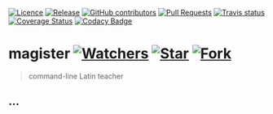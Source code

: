 [![Licence](https://img.shields.io/github/license/JaroslawWiosna/magister.svg)](https://github.com/JaroslawWiosna/magister/blob/master/LICENSE)
[![Release](https://img.shields.io/github/release/JaroslawWiosna/magister.svg?maxAge=3600)](https://github.com/JaroslawWiosna/magister/releases)
[![GitHub contributors](https://img.shields.io/github/contributors/JaroslawWiosna/magister.svg)](https://github.com/JaroslawWiosna/magister/graphs/contributors)
[![Pull Requests](https://img.shields.io/github/issues-pr/JaroslawWiosna/magister.svg)](https://github.com/JaroslawWiosna/magister/pulls)
[![Travis status](https://travis-ci.org/JaroslawWiosna/magister.svg?branch=master)](https://travis-ci.org/JaroslawWiosna/magister)
[![Coverage Status](http://coveralls.io/repos/github/JaroslawWiosna/magister/badge.svg?branch=master&service=github)](https://coveralls.io/github/JaroslawWiosna/magister?branch=master)
[![Codacy Badge](https://api.codacy.com/project/badge/Grade/87e8309d8cb443fca57283318816c36e)](https://www.codacy.com/manual/JaroslawWiosna_2/magister?utm_source=github.com&amp;utm_medium=referral&amp;utm_content=JaroslawWiosna/magister&amp;utm_campaign=Badge_Grade)

# magister [![Watchers](https://img.shields.io/github/watchers/JaroslawWiosna/magister.svg?style=social&label=Watch)](https://github.com/JaroslawWiosna/magister/watchers) [![Star](https://img.shields.io/github/stars/JaroslawWiosna/magister.svg?style=social&label=Stars)](https://github.com/JaroslawWiosna/magister/stargazers) [![Fork](https://img.shields.io/github/forks/JaroslawWiosna/magister.svg?style=social&label=Fork)](https://github.com/JaroslawWiosna/magister/network)

> command-line Latin teacher

## ...

<!-- TODO(#3): Remember about gif in README --> 

